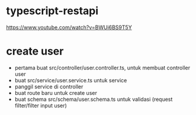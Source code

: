 # typescript-restapi
https://www.youtube.com/watch?v=BWUi6BS9T5Y<br>
<h1>create user</h1>
<ul>
    <li>pertama buat src/controller/user.controller.ts, untuk membuat controller user<br></li>
    <li>buat src/service/user.service.ts untuk service</li>
    <li>panggil service di controller</li>
    <li>buat route baru untuk create user</li>
    <li>buat schema src/schema/user.schema.ts untuk validasi (request filter/filter input user)</li>
</ul>
